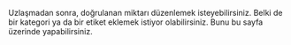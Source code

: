 Uzlaşmadan sonra, doğrulanan miktarı düzenlemek isteyebilirsiniz. Belki de bir kategori ya da bir etiket eklemek istiyor olabilirsiniz. Bunu bu sayfa üzerinde yapabilirsiniz.